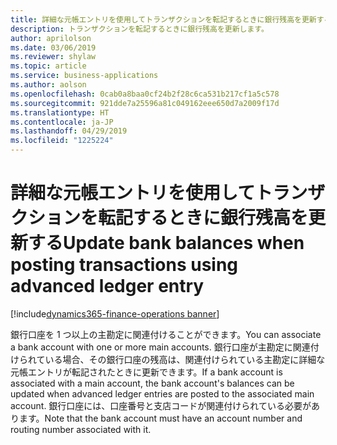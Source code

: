 ```yaml
---
title: 詳細な元帳エントリを使用してトランザクションを転記するときに銀行残高を更新する
description: トランザクションを転記するときに銀行残高を更新します。
author: aprilolson
ms.date: 03/06/2019
ms.reviewer: shylaw
ms.topic: article
ms.service: business-applications
ms.author: aolson
ms.openlocfilehash: 0cab0a8baa0cf24b2f28c6ca531b217cf1a5c578
ms.sourcegitcommit: 921dde7a25596a81c049162eee650d7a2009f17d
ms.translationtype: HT
ms.contentlocale: ja-JP
ms.lasthandoff: 04/29/2019
ms.locfileid: "1225224"
---
```

# <a name="update-bank-balances-when-posting-transactions-using-advanced-ledger-entry"></a><span data-ttu-id="f9a23-103">詳細な元帳エントリを使用してトランザクションを転記するときに銀行残高を更新する</span><span class="sxs-lookup"><span data-stu-id="f9a23-103">Update bank balances when posting transactions using advanced ledger entry</span></span> 
[!include[dynamics365-finance-operations banner](../includes/dynamics365-finance-operations.md)]


<span data-ttu-id="f9a23-104">銀行口座を 1 つ以上の主勘定に関連付けることができます。</span><span class="sxs-lookup"><span data-stu-id="f9a23-104">You can associate a bank account with one or more main accounts.</span></span> <span data-ttu-id="f9a23-105">銀行口座が主勘定に関連付けられている場合、その銀行口座の残高は、関連付けられている主勘定に詳細な元帳エントリが転記されたときに更新できます。</span><span class="sxs-lookup"><span data-stu-id="f9a23-105">If a bank account is associated with a main account, the bank account's balances can be updated when advanced ledger entries are posted to the associated main account.</span></span> <span data-ttu-id="f9a23-106">銀行口座には、口座番号と支店コードが関連付けられている必要があります。</span><span class="sxs-lookup"><span data-stu-id="f9a23-106">Note that the bank account must have an account number and routing number associated with it.</span></span>
